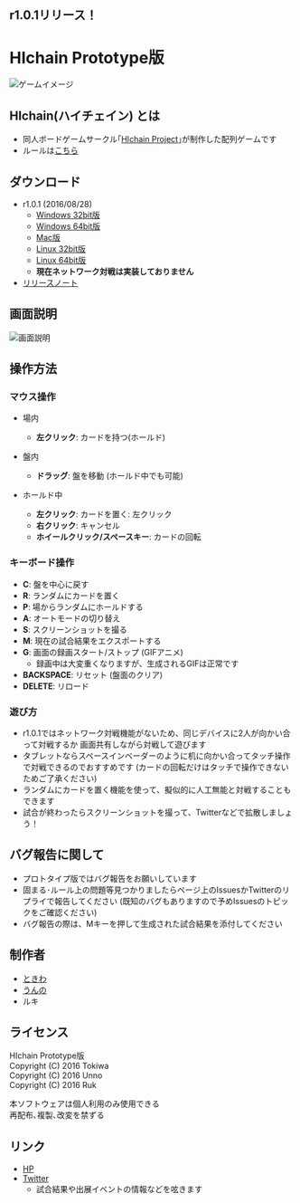 ## r1.0.1リリース！
# HIchain Prototype版

![ゲームイメージ](https://github.com/hichain/HIchain-Prototype/blob/master/images/playing3.gif)

## HIchain(ハイチェイン) とは
  + 同人ボードゲームサークル｢[HIchain Project](http://hichain.sokon.jp)｣が制作した配列ゲームです
  + ルールは[こちら](http://hichain.sokon.jp/rule.html)

## ダウンロード
  + r1.0.1 (2016/08/28)
    + [Windows 32bit版](https://github.com/hichain/HIchain-Prototype/releases/download/r1.0.1/HIchain_Prototype_r1_0_1_x86.zip)
    + [Windows 64bit版](https://github.com/hichain/HIchain-Prototype/releases/download/r1.0.1/HIchain_Prototype_r1_0_1_x64.zip)
    + [Mac版](https://github.com/hichain/HIchain-Prototype/releases/download/r1.0.1/HIchain_Prototype_r1_0_1_macosx.zip)
    + [Linux 32bit版](https://github.com/hichain/HIchain-Prototype/releases/download/r1.0.1/HIchain_Prototype_r1_0_1_linux32.zip)
    + [Linux 64bit版](https://github.com/hichain/HIchain-Prototype/releases/download/r1.0.1/HIchain_Prototype_r1_0_1_linux64.zip)
    + **現在ネットワーク対戦は実装しておりません**
  + [リリースノート](https://github.com/hichain/HIchain-Prototype/releases)

## 画面説明
![画面説明](https://raw.githubusercontent.com/hichain/HIchain-Prototype/master/images/description.png)

## 操作方法
### マウス操作
+ 場内
  + **左クリック**: カードを持つ(ホールド)
+ 盤内
  + **ドラッグ**: 盤を移動 (ホールド中でも可能)

+ ホールド中
  + **左クリック**: カードを置く: 左クリック
  + **右クリック**: キャンセル
  + **ホイールクリック/スペースキー**: カードの回転

### キーボード操作
+ **C**:  盤を中心に戻す
+ **R**:  ランダムにカードを置く
+ **P**:  場からランダムにホールドする
+ **A**:  オートモードの切り替え
+ **S**:  スクリーンショットを撮る
+ **M**:  現在の試合結果をエクスポートする
+ **G**:  画面の録画スタート/ストップ (GIFアニメ)
  + 録画中は大変重くなりますが、生成されるGIFは正常です
+ **BACKSPACE**: リセット (盤面のクリア)
+ **DELETE**: リロード

### 遊び方
+ r1.0.1ではネットワーク対戦機能がないため、同じデバイスに2人が向かい合って対戦するか
画面共有しながら対戦して遊びます
+ タブレットならスペースインベーダーのように机に向かい合ってタッチ操作で対戦できるのでおすすめです
(カードの回転だけはタッチで操作できないためご了承ください)
+ ランダムにカードを置く機能を使って、擬似的に人工無能と対戦することもできます
+ 試合が終わったらスクリーンショットを撮って、Twitterなどで拡散しましょう！

## バグ報告に関して
+ プロトタイプ版ではバグ報告をお願いしています
+ 固まる･ルール上の問題等見つかりましたらページ上のIssuesかTwitterのリプライで報告してください
  (既知のバグもありますので予めIssuesのトピックをご確認ください)
+ バグ報告の際は、Mキーを押して生成された試合結果を添付してください

## 制作者
+ [ときわ](https://github.com/TokiwaTools)
+ [うんの](https://github.com/funi)
+ ルキ

## ライセンス
HIchain Prototype版  
Copyright (C) 2016 Tokiwa  
Copyright (C) 2016 Unno  
Copyright (C) 2016 Ruk  

本ソフトウェアは個人利用のみ使用できる  
再配布､複製､改変を禁ずる

## リンク
+ [HP](http://hichain.sokon.jp/)
+ [Twitter](https://twitter.com/HIchain_game)
  + 試合結果や出展イベントの情報などを呟きます
